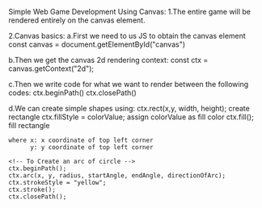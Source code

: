 Simple Web Game Development Using Canvas:
1.The entire game will be rendered entirely on the canvas element.

2.Canvas basics:
a.First we need to us JS to obtain the canvas element
    const canvas = document.getElementById("canvas")

b.Then we get the canvas 2d rendering context:
    const ctx = canvas.getContext("2d");

c.Then we write code for what we want to render between the following codes:
    ctx.beginPath()
    <!-- Rendering code -->
    ctx.closePath()

d.We can create simple shapes using:
    ctx.rect(x,y, width, height); create rectangle
    ctx.fillStyle = colorValue; assign colorValue as fill color
    ctx.fill(); fill rectangle

    where x: x coordinate of top left corner
          y: y coordinate of top left corner

    <!-- To Create an arc of circle -->
    ctx.beginPath();
    ctx.arc(x, y, radius, startAngle, endAngle, directionOfArc);
    ctx.strokeStyle = "yellow";
    ctx.stroke();
    ctx.closePath();

